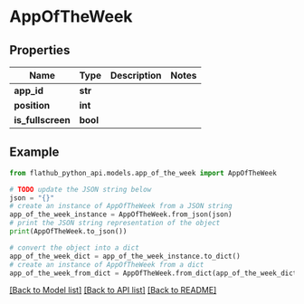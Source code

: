 # AppOfTheWeek


## Properties

Name | Type | Description | Notes
------------ | ------------- | ------------- | -------------
**app_id** | **str** |  | 
**position** | **int** |  | 
**is_fullscreen** | **bool** |  | 

## Example

```python
from flathub_python_api.models.app_of_the_week import AppOfTheWeek

# TODO update the JSON string below
json = "{}"
# create an instance of AppOfTheWeek from a JSON string
app_of_the_week_instance = AppOfTheWeek.from_json(json)
# print the JSON string representation of the object
print(AppOfTheWeek.to_json())

# convert the object into a dict
app_of_the_week_dict = app_of_the_week_instance.to_dict()
# create an instance of AppOfTheWeek from a dict
app_of_the_week_from_dict = AppOfTheWeek.from_dict(app_of_the_week_dict)
```
[[Back to Model list]](../README.md#documentation-for-models) [[Back to API list]](../README.md#documentation-for-api-endpoints) [[Back to README]](../README.md)


